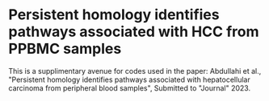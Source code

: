# Persistent homology identifies pathways associated with HCC from PPBMC samples

This is a supplimentary avenue for codes used in the paper:
Abdullahi et al., "Persistent homology identifies pathways associated with hepatocellular carcinoma from peripheral blood samples", Submitted to "Journal" 2023.
